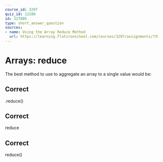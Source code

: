 ```yaml
---
course_id: 3297
quiz_id: 12280
id: 127086
type: short_answer_question
sources:
- name: Using the Array Reduce Method
  url: https://learning.flatironschool.com/courses/3297/assignments/73925?module_item_id=143590
---
```


# Arrays: reduce

The best method to use to aggregate an array to a single value would be:

## Correct

.reduce()

## Correct

reduce

## Correct

reduce()
